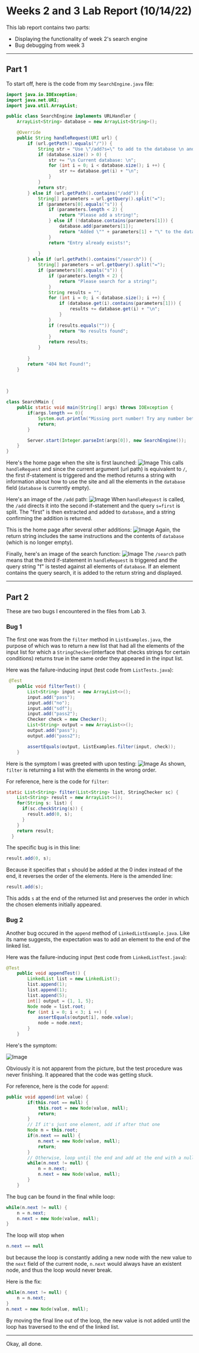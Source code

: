 # Weeks 2 and 3 Lab Report (10/14/22)

This lab report contains two parts:
* Displaying the functionality of week 2's search engine
* Bug debugging from week 3
___
## Part 1
To start off, here is the code from my ```SearchEngine.java``` file:

```java
import java.io.IOException;
import java.net.URI;
import java.util.ArrayList;

public class SearchEngine implements URLHandler {
    ArrayList<String> database = new ArrayList<String>();

    @Override
    public String handleRequest(URI url) {
        if (url.getPath().equals("/")) {
            String str = "Use \"/add?s=\" to add to the database \n and use \"/search?s=\" to search the database";
            if (database.size() > 0) {
                str += "\n Current database: \n";
                for (int i = 0; i < database.size(); i ++) {
                    str += database.get(i) + "\n";
                }
            }
            return str;
        } else if (url.getPath().contains("/add")) {
            String[] parameters = url.getQuery().split("=");
            if (parameters[0].equals("s")) {
                if (parameters.length < 2) {
                    return "Please add a string!";
                } else if (!database.contains(parameters[1])) {
                    database.add(parameters[1]);
                    return "Added \"" + parameters[1] + "\" to the database";
                }
                return "Entry already exists!";
                
            }
        } else if (url.getPath().contains("/search")) {
            String[] parameters = url.getQuery().split("=");
            if (parameters[0].equals("s")) {
                if (parameters.length < 2) {
                    return "Please search for a string!";
                } 
                String results = "";
                for (int i = 0; i < database.size(); i ++) {
                    if (database.get(i).contains(parameters[1])) {
                        results += database.get(i) + "\n";
                    }
                }
                if (results.equals("")) {
                    return "No results found";
                }
                return results;
            }
            
        }
        return "404 Not Found!";
    }

    
    
}

class SearchMain {    
    public static void main(String[] args) throws IOException {
        if(args.length == 0){
            System.out.println("Missing port number! Try any number between 1024 to 49151");
            return;
        }

        Server.start(Integer.parseInt(args[0]), new SearchEngine());
    }
}
```
Here's the home page when the site is first launched:
![Image](/images/lab2_3/launch.png)
This calls ```handleRequest``` and since the current argument (url path) is equivalent to ```/```, the first if-statement is triggered and the method returns a string with information about how to use the site and all the elements in the ```database``` field (```database``` is currently empty).

Here's an image of the ```/add``` path:
![Image](/images/lab2_3/firstadd.png)
When ```handleRequest``` is called, the ```/add``` directs it into the second if-statement and the query ```s=first``` is split. The "first" is then extracted and added to ```database```, and a string confirming the addition is returned.

This is the home page after several other additions:
![Image](/images/lab2_3/thirdhome.png)
Again, the return string includes the same instructions and the contents of ```database``` (which is no longer empty).

Finally, here's an image of the search function:
![Image](/images/lab2_3/searchfirst.png)
The ```/search``` path means that the third if-statement in ```handleRequest``` is triggered and the query string "f" is tested against all elements of ```database```. If an element contains the query search, it is added to the return string and displayed.

---
## Part 2
These are two bugs I encountered in the files from Lab 3.

### Bug 1

The first one was from the ```filter``` method in ```ListExamples.java```, the purpose of which was to return a new list that had all the elements of the input list for which a ```StringChecker```(interface that checks strings for certain conditions) returns true in the same order they appeared in the input list.

Here was the failure-inducing input (test code from ```ListTests.java```):
```java
 @Test
    public void filterTest() {
        List<String> input = new ArrayList<>();
        input.add("pass");
        input.add("no");
        input.add("sdf");
        input.add("pass2");
        Checker check = new Checker();
        List<String> output = new ArrayList<>();
        output.add("pass");
        output.add("pass2");

        assertEquals(output, ListExamples.filter(input, check));
    }
```
Here is the symptom I was greeted with upon testing:
![Image](/images/lab2_3/listoutput.png)
As shown, ```filter``` is returning a list with the elements in the wrong order. 

For reference, here is the code for ```filter```:
```java
static List<String> filter(List<String> list, StringChecker sc) {
    List<String> result = new ArrayList<>();
    for(String s: list) {
      if(sc.checkString(s)) {
        result.add(0, s);
      }
    }
    return result;
  }
```
The specific bug is in this line:
```java
result.add(0, s);
```
Because it specifies that ```s``` should be added at the 0 index instead of the end, it reverses the order of the elements.
Here is the amended line:
```java
result.add(s);
```
This adds ```s``` at the end of the returned list and preserves the order in which the chosen elements initially appeared.

### Bug 2

Another bug occured in the ```append``` method of ```LinkedListExample.java```. Like its name suggests, the expectation was to add an element to the end of the linked list.

Here was the failure-inducing input (test code from ```LinkedListTest.java```):
```java
@Test
    public void appendTest() {
        LinkedList list = new LinkedList();
        list.append(1);
        list.append(1);
        list.append(5);
        int[] output = {1, 1, 5};
        Node node = list.root;
        for (int i = 0; i < 3; i ++) {
            assertEquals(output[i], node.value);
            node = node.next;
        }
    }
```
Here's the symptom:

![Image](/images/lab2_3/infiniteloop.png)

Obviously it is not apparent from the picture, but the test procedure was never finishing. It appeared that the code was getting stuck.

For reference, here is the code for ```append```:
```java
public void append(int value) {
        if(this.root == null) {
            this.root = new Node(value, null);
            return;
        }
        // If it's just one element, add if after that one
        Node n = this.root;
        if(n.next == null) {
            n.next = new Node(value, null);
            return;
        }
        // Otherwise, loop until the end and add at the end with a null
        while(n.next != null) {
            n = n.next;
            n.next = new Node(value, null);
        }
    }
```
The bug can be found in the final while loop:
```java
while(n.next != null) {
    n = n.next;
    n.next = new Node(value, null);
}
```
The loop will stop when 
```java 
n.next == null
```
but because the loop is constantly adding a new node with the new value to the ```next``` field of the current node, ```n.next``` would always have an existent node, and thus the loop would never break.

Here is the fix:
```java
while(n.next != null) {
    n = n.next;          
}
n.next = new Node(value, null);
```
By moving the final line out of the loop, the new value is not added until the loop has traversed to the end of the linked list.

---

Okay, all done.